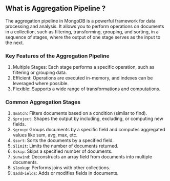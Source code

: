 ## What is Aggregation Pipeline ?

The aggregation pipeline in MongoDB is a powerful framework for data processing and analysis. It allows you to perform operations on documents in a collection, such as filtering, transforming, grouping, and sorting, in a sequence of stages, where the output of one stage serves as the input to the next.

### Key Features of the Aggregation Pipeline

1. Multiple Stages: Each stage performs a specific operation, such as filtering or grouping data.
2. Efficient: Operations are executed in-memory, and indexes can be leveraged where possible.
3. Flexible: Supports a wide range of transformations and computations.

### Common Aggregation Stages

1. `$match`: Filters documents based on a condition (similar to find).
2. `$project`: Shapes the output by including, excluding, or computing new fields.
3. `$group`: Groups documents by a specific field and computes aggregated values like sum, avg, max, etc.
4. `$sort`: Sorts the documents by a specified field.
5. `$limit`: Limits the number of documents returned.
6. `$skip`: Skips a specified number of documents.
7. `$unwind`: Deconstructs an array field from documents into multiple documents.
8. `$lookup`: Performs joins with other collections.
9. `$addFields`: Adds or modifies fields in documents.
